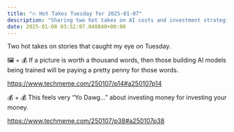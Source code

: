 ```yaml
---
title: "🔥 Hot Takes Tuesday for 2025-01-07"
description: "Sharing two hot takes on AI costs and investment strategies that have caught my attention this week!"
date: 2025-01-08 03:52:07.040840+00:00
---
```


<!-- buttondown-editor-mode: fancy --><p>Two hot takes on stories that caught my eye on Tuesday.</p><p>🖼️ + 💰 If a picture is worth a thousand words, then those building AI models being trained will be paying a pretty penny for those words.</p><p><a target="_blank" rel="noopener noreferrer nofollow" href="https://www.techmeme.com/250107/p14#a250107p14">https://www.techmeme.com/250107/p14#a250107p14</a></p><p>💰 + 💰 This feels very “Yo Dawg…” about investing money for investing your money.</p><p><a target="_blank" rel="noopener noreferrer nofollow" href="https://www.techmeme.com/250107/p38#a250107p38">https://www.techmeme.com/250107/p38#a250107p38</a></p><p></p><p></p>